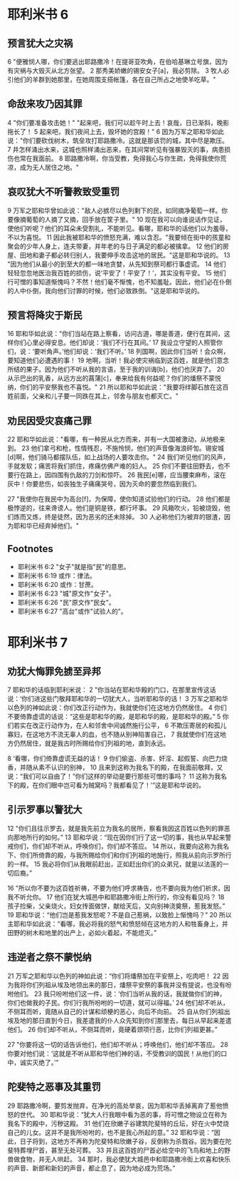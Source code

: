 # 耶利米书 6

## 预言犹大之灾祸
6 "便雅悯人哪，你们要逃出耶路撒冷！在提哥亚吹角，在伯哈基琳立号旗，因为有灾祸与大毁灭从北方张望。 2 那秀美娇嫩的锡安女子[a]，我必剪除。 3 牧人必引他们的羊群到她那里，在她周围支搭帐篷，各在自己所占之地使羊吃草。"

## 命敌来攻乃因其罪
4 "你们要准备攻击她！" "起来吧，我们可以趁午时上去！哀哉，日已渐斜，晚影拖长了！ 5 起来吧，我们夜间上去，毁坏她的宫殿！" 6 因为万军之耶和华如此说："你们要砍伐树木，筑垒攻打耶路撒冷。这就是那该罚的城，其中尽是欺压。 7 井怎样涌出水来，这城也照样涌出恶来，在其间常听见有强暴毁灭的事，病患损伤也常在我面前。 8 耶路撒冷啊，你当受教，免得我心与你生疏，免得我使你荒凉，成为无人居住之地。"

## 哀叹犹大不听警教致受重罚
9 万军之耶和华曾如此说："敌人必掳尽以色列剩下的民，如同摘净葡萄一样。你要像摘葡萄的人摘了又摘，回手放在筐子里。" 10 现在我可以向谁说话作见证，使他们听呢？他们的耳朵未受割礼，不能听见。看哪，耶和华的话他们以为羞辱，不以为喜悦。 11 因此我被耶和华的愤怒充满，难以含忍。"我要倾在街中的孩童和聚会的少年人身上，连夫带妻，并年老的与日子满足的都必被擒拿。 12 他们的房屋、田地和妻子都必转归别人，我要伸手攻击这地的居民。"这是耶和华说的。 13 "因为他们从最小的到至大的都一味地贪婪，从先知到祭司都行事虚谎。 14 他们轻轻忽忽地医治我百姓的损伤，说‘平安了！平安了！’，其实没有平安。 15 他们行可憎的事知道惭愧吗？不然！他们毫不惭愧，也不知羞耻。因此，他们必在仆倒的人中仆倒，我向他们讨罪的时候，他们必致跌倒。"这是耶和华说的。

## 预言将降灾于斯民
16 耶和华如此说："你们当站在路上察看，访问古道，哪是善道，便行在其间，这样你们心里必得安息。他们却说：‘我们不行在其间。’ 17 我设立守望的人照管你们，说：‘要听角声。’他们却说：‘我们不听。’ 18 列国啊，因此你们当听！会众啊，要知道他们必遭遇的事！ 19 地啊，当听！我必使灾祸临到这百姓，就是他们意念所结的果子。因为他们不听从我的言语，至于我的训诲[b]，他们也厌弃了。 20 从示巴出的乳香，从远方出的菖蒲[c]，奉来给我有何益呢？你们的燔祭不蒙悦纳，你们的平安祭我也不喜悦。" 21 所以耶和华如此说："我要将绊脚石放在这百姓前面，父亲和儿子要一同跌在其上，邻舍与朋友也都灭亡。"

## 劝民因受灾哀痛己罪
22 耶和华如此说："看哪，有一种民从北方而来，并有一大国被激动，从地极来到。 23 他们拿弓和枪，性情残忍，不施怜悯，他们的声音像海浪砰訇。锡安城[d]啊，他们骑马都摆队伍，如上战场的人要攻击你。" 24 我们听见他们的风声，手就发软；痛苦将我们抓住，疼痛仿佛产难的妇人。 25 你们不要往田野去，也不要行在路上，因四围有仇敌的刀剑和惊吓。 26 我民[e]哪，应当腰束麻布，滚在灰中！你要悲伤，如丧独生子痛痛哭号，因为灭命的要忽然临到我们。

27 "我使你在我民中为高台[f]，为保障，使你知道试验他们的行动。 28 他们都是极悖逆的，往来谗谤人。他们是铜是铁，都行坏事。 29 风箱吹火，铅被烧毁，他们炼而又炼，终是徒然，因为恶劣的还未除掉。 30 人必称他们为被弃的银渣，因为耶和华已经弃掉他们。"

## Footnotes
- 耶利米书 6:2 "女子"就是指"民"的意思。
- 耶利米书 6:19 或作：律法。
- 耶利米书 6:20 或作：甘蔗。
- 耶利米书 6:23 "城"原文作"女子"。
- 耶利米书 6:26 "民"原文作"民女"。
- 耶利米书 6:27 "高台"或作"试验人的"。

# 耶利米书 7

## 劝犹大悔罪免掳至异邦
7 耶和华的话临到耶利米说： 2 "你当站在耶和华殿的门口，在那里宣传这话说：‘你们进这些门敬拜耶和华的一切犹大人，当听耶和华的话！ 3 万军之耶和华以色列的神如此说：你们改正行动作为，我就使你们在这地方仍然居住。 4 你们不要倚靠虚谎的话说：“这些是耶和华的殿，是耶和华的殿，是耶和华的殿。” 5 你们若实在改正行动作为，在人和邻舍中间诚然施行公平， 6 不欺压寄居的和孤儿寡妇，在这地方不流无辜人的血，也不随从别神陷害自己， 7 我就使你们在这地方仍然居住，就是我古时所赐给你们列祖的地，直到永远。

8 ‘看哪，你们倚靠虚谎无益的话！ 9 你们偷盗、杀害、奸淫、起假誓、向巴力烧香，并随从素不认识的别神， 10 且来到这称为我名下的殿，在我面前敬拜，又说：“我们可以自由了！”你们这样的举动是要行那些可憎的事吗？ 11 这称为我名下的殿，在你们眼中岂可看为贼窝吗？我都看见了！’”这是耶和华说的。

## 引示罗事以警犹大
12 "你们且往示罗去，就是我先前立为我名的居所，察看我因这百姓以色列的罪恶向那地所行的如何。” 13 耶和华说：“现在因你们行了这一切的事，我也从早起来警戒你们，你们却不听从，呼唤你们，你们却不答应。 14 所以，我要向这称为我名下、你们所倚靠的殿，与我所赐给你们和你们列祖的地施行，照我从前向示罗所行的一样。 15 我必将你们从我眼前赶出，正如赶出你们的众弟兄，就是以法莲的一切后裔。”

16 "所以你不要为这百姓祈祷，不要为他们呼求祷告，也不要向我为他们祈求，因我不听允你。 17 他们在犹大城邑中和耶路撒冷街上所行的，你没有看见吗？ 18 孩子捡柴，父亲烧火，妇女抟面做饼，献给天后，又向别神浇奠祭，惹我发怒。” 19 耶和华说：“他们岂是惹我发怒呢？不是自己惹祸，以致脸上惭愧吗？” 20 所以主耶和华如此说：“看哪，我必将我的怒气和愤怒倾在这地方的人和牲畜身上，并田野的树木和地里的出产上，必如火着起，不能熄灭。”

## 违逆者之祭不蒙悦纳
21 万军之耶和华以色列的神如此说：“你们将燔祭加在平安祭上，吃肉吧！ 22 因为我将你们列祖从埃及地领出来的那日，燔祭平安祭的事我并没有提说，也没有吩咐他们。 23 我只吩咐他们这一件，说：‘你们当听从我的话，我就做你们的神，你们也做我的子民。你们行我所吩咐的一切道，就可以得福。’ 24 他们却不听从，不侧耳而听，竟随从自己的计谋和顽梗的恶心，向后不向前。 25 自从你们列祖出埃及地的那日直到今日，我差遣我的仆人众先知到你们那里去，每日从早起来差遣他们。 26 你们却不听从，不侧耳而听，竟硬着颈项行恶，比你们列祖更甚。”

27 "你要将这一切的话告诉他们，他们却不听从；呼唤他们，他们却不答应。 28 你要对他们说：‘这就是不听从耶和华他们神的话，不受教训的国民！从他们的口中，诚实灭绝了。’”

## 陀斐特之恶事及其重罚
29 耶路撒冷啊，要剪发抛弃，在净光的高处举哀，因为耶和华丢掉离弃了惹他愤怒的世代。 30 耶和华说：“犹大人行我眼中看为恶的事，将可憎之物设立在称为我名下的殿中，污秽这殿。 31 他们在欣嫩子谷建筑陀斐特的丘坛，好在火中焚烧自己的儿女。这并不是我所吩咐的，也不是我心所起的意。” 32 耶和华说：“因此，日子将到，这地方不再称为陀斐特和欣嫩子谷，反倒称为杀戮谷。因为要在陀斐特葬埋尸首，甚至无处可葬。 33 并且这百姓的尸首必给空中的飞鸟和地上的野兽做食物，并无人哄赶。 34 那时，我必使犹大城邑中和耶路撒冷街上欢喜和快乐的声音、新郎和新妇的声音，都止息了，因为地必成为荒场。”
